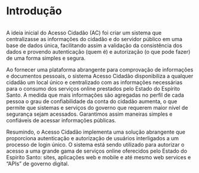 # Introdução 

``` important:: Essa documentação é para usuários do Acesso Cidadão, caso queira acessar a documentação para desenvolvedores que estão trabalhando com a integração junto ao Acesso Cidadão, ela está disponível em https://docs.acessocidadao.dev.es.gov.br.
```

A ideia inicial do Acesso Cidadão (AC) foi criar um sistema que centralizasse as informações do cidadão e do servidor público em uma base de dados única, facilitando assim a validação da consistência dos dados e provendo autenticação (quem é) e autorização (o que pode fazer) de uma forma simples e segura.

Ao fornecer uma plataforma abrangente para comprovação de informações e documentos pessoais, o sistema Acesso Cidadão disponibiliza a qualquer cidadão um local único e centralizado com as informações necessárias para o consumo dos serviços online prestados pelo Estado do Espírito Santo. A medida que mais informações são agregadas no perfil de cada pessoa o grau de confiabilidade da conta do cidadão aumenta, o que permite que sistemas e serviços do governo que requerem maior nível de segurança sejam acessados. Garantimos assim maneiras simples e confiáveis de acessar informações públicas.

Resumindo, o Acesso Cidadão implementa uma solução abrangente que proporciona autenticação e autorização de usuários interligados a um processo de login único. O sistema está sendo utilizado para autorizar o acesso a uma grande gama de serviços online oferecidos pelo Estado do Espiríto Santo: sites, aplicações web e mobile e até mesmo web services e “APIs” de governo digital.

